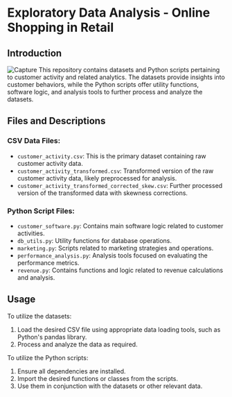 # Exploratory Data Analysis - Online Shopping in Retail

## Introduction
![Capture](https://github.com/github8585/exploratory-data-analysis---online-shopping-in-retail/assets/55400003/269d1373-144c-4047-bb07-f37a65132bd3)
This repository contains datasets and Python scripts pertaining to customer activity and related analytics. The datasets provide insights into customer behaviors, while the Python scripts offer utility functions, software logic, and analysis tools to further process and analyze the datasets.

## Files and Descriptions

### CSV Data Files:
- `customer_activity.csv`: This is the primary dataset containing raw customer activity data.
- `customer_activity_transformed.csv`: Transformed version of the raw customer activity data, likely preprocessed for analysis.
- `customer_activity_transformed_corrected_skew.csv`: Further processed version of the transformed data with skewness corrections.

### Python Script Files:
- `customer_software.py`: Contains main software logic related to customer activities.
- `db_utils.py`: Utility functions for database operations.
- `marketing.py`: Scripts related to marketing strategies and operations.
- `performance_analysis.py`: Analysis tools focused on evaluating the performance metrics.
- `revenue.py`: Contains functions and logic related to revenue calculations and analysis.

## Usage

To utilize the datasets:

1. Load the desired CSV file using appropriate data loading tools, such as Python's pandas library.
2. Process and analyze the data as required.

To utilize the Python scripts:

1. Ensure all dependencies are installed.
2. Import the desired functions or classes from the scripts.
3. Use them in conjunction with the datasets or other relevant data.
